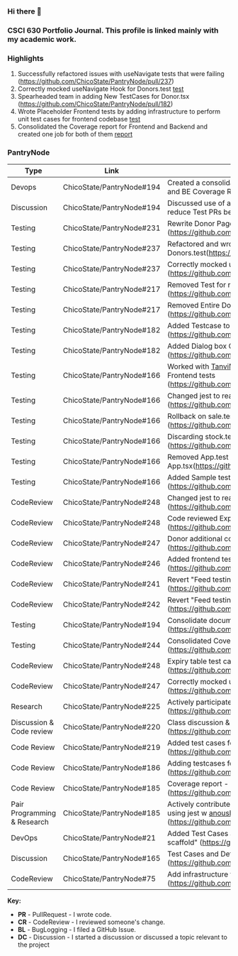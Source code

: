 ### Hi there 👋 
### CSCI 630 Portfolio Journal. This profile is linked mainly with my academic work. 
 
### Highlights

1. Successfully refactored  issues with useNavigate tests that were failing (https://github.com/ChicoState/PantryNode/pull/237)
2. Correctly mocked useNavigate Hook for Donors.test [test](https://github.com/ChicoState/PantryNode/pull/237)
3. Spearheaded team in adding New TestCases for Donor.tsx (https://github.com/ChicoState/PantryNode/pull/182)
4. Wrote Placeholder Frontend tests by adding infrastructure to perform unit test cases for frontend codebase [test](https://github.com/ChicoState/PantryNode/pull/166)
5. Consolidated the Coverage report for Frontend and Backend and created one job for both of them [report](https://github.com/ChicoState/PantryNode/pull/244)


### PantryNode

| Type       | Link                     | Notes                                      |
|------------|--------------------------|--------------------------------------------|
| Devops      | ChicoState/PantryNode#194 | Created a consolidated report using Jest to run single job for FE and BE Coverage Reports |
| Discussion  | ChicoState/PantryNode#194 | Discussed use of act to test github workflows using act to reduce Test PRs being created |
| Testing     | ChicoState/PantryNode#231 | Rewrite Donor Page Tests (https://github.com/ChicoState/PantryNode/issues/231)    | 
| Testing     | ChicoState/PantryNode#237 | Refactored and wrote code for useNavigate tests for Donors.test(https://github.com/ChicoState/PantryNode/pull/237)   | 
| Testing     | ChicoState/PantryNode#237 | Correctly mocked useNavigate Hook for Donors.test (https://github.com/ChicoState/PantryNode/pull/237)   | 
| Testing     | ChicoState/PantryNode#217 | Removed Test for refactoring (https://github.com/ChicoState/PantryNode/pull/217)    | 
| Testing     | ChicoState/PantryNode#217 | Removed Entire Donor Test to be rewritten (https://github.com/ChicoState/PantryNode/issues/217)    | 
| Testing     | ChicoState/PantryNode#182 | Added Testcase to check functioning of AddDonor bn (https://github.com/ChicoState/PantryNode/issues/182)    | 
| Testing     | ChicoState/PantryNode#182 | Added Dialog box Check for Add New Entry (https://github.com/ChicoState/PantryNode/issues/182)    | 
| Testing     | ChicoState/PantryNode#166 | Worked with [TanviMahajan11](https://github.com/TanviMahajan11) and [anoushka444](https://github.com/Anoushka444)Placeholder Frontend tests (https://github.com/ChicoState/PantryNode/issues/166)    | 
| Testing     | ChicoState/PantryNode#166 | Changed jest to react-scripts test (https://github.com/ChicoState/PantryNode/issues/166)    | 
| Testing     | ChicoState/PantryNode#166 | Rollback on sale.test +removing stock.test (axios) (https://github.com/ChicoState/PantryNode/issues/166)    | 
| Testing     | ChicoState/PantryNode#166 | Discarding stock.test.tsx to deal with axios se (https://github.com/ChicoState/PantryNode/issues/166)    | 
| Testing     | ChicoState/PantryNode#166 | Removed App.test due to evolving nature of App.tsx(https://github.com/ChicoState/PantryNode/issues/166)    | 
 | Testing     | ChicoState/PantryNode#166 | Added Sample testcases for Frontend components (https://github.com/ChicoState/PantryNode/issues/166)    | 
 | CodeReview     | ChicoState/PantryNode#248 | Changed jest to react-scripts test (https://github.com/ChicoState/PantryNode/pull/248)    | 
 | CodeReview     | ChicoState/PantryNode#248 | Code reviewed Expiry table test cases (https://github.com/ChicoState/PantryNode/pull/248)    | 
 | CodeReview     | ChicoState/PantryNode#247 | Donor additional coverage (https://github.com/ChicoState/PantryNode/pull/247)    | 
 | CodeReview     | ChicoState/PantryNode#246 | Added frontend test cases (https://github.com/ChicoState/PantryNode/pull/246)    | 
 | CodeReview     | ChicoState/PantryNode#241 | Revert "Feed testing for frontend" (https://github.com/ChicoState/PantryNode/pull/241)    | 
 | CodeReview     | ChicoState/PantryNode#242 | Revert "Feed testing for frontend" (https://github.com/ChicoState/PantryNode/pull/242)    | 
 | Testing     | ChicoState/PantryNode#194 | Consolidate documentation/reports with coverage (https://github.com/ChicoState/PantryNode/pull/194)    | 
 | Testing     | ChicoState/PantryNode#244 |  Consolidated Coverage Report for FE & BE (https://github.com/ChicoState/PantryNode/pull/244)    | 
 | CodeReview     | ChicoState/PantryNode#248 |  Expiry table test cases (https://github.com/ChicoState/PantryNode/pull/248)    | 
 | CodeReview     | ChicoState/PantryNode#247 |  Correctly mocked useNavigate Hook for Donors.test (https://github.com/ChicoState/PantryNode/pull/247)    | 
 | Research     | ChicoState/PantryNode#225 |  Actively participated in discussion (https://github.com/ChicoState/PantryNode/pull/225)    | 
 | Discussion & Code review     | ChicoState/PantryNode#220 |  Class discussion & Code review Readme Update (https://github.com/ChicoState/PantryNode/pull/220)    | 
 | Code Review     | ChicoState/PantryNode#219 |  Added test cases for frontend (https://github.com/ChicoState/PantryNode/pull/219)    | 
 | Code Review     | ChicoState/PantryNode#186 |  Adding testcases for frontend component (https://github.com/ChicoState/PantryNode/pull/186)    | 
 | Code Review     | ChicoState/PantryNode#185 |   Coverage report - FE  (https://github.com/ChicoState/PantryNode/pull/185)    | 
 | Pair Programming & Research     | ChicoState/PantryNode#185 |  Actively contributed to discussion on coverage report generation using jest w [anoushka444](https://github.com/Anoushka444) (https://github.com/ChicoState/PantryNode/pull/185)    | 
 | DevOps     | ChicoState/PantryNode#21 |  Added Test Cases and Defects sheet-Issue in "Add testing scaffold" (https://github.com/ChicoState/PantryNode/pull/21)    |
 | Discussion     | ChicoState/PantryNode#165 |  Test Cases and Defects sheet-Issue (https://github.com/ChicoState/PantryNode/pull/165)    | 
 | CodeReview     | ChicoState/PantryNode#75 |  Add infrastructure for automated testing (https://github.com/ChicoState/PantryNode/pull/75)    | 



**Key:**

- **PR** - PullRequest - I wrote code.
- **CR** - CodeReview - I reviewed someone's change.
- **BL** - BugLogging - I filed a GitHub Issue.
- **DC** - Discussion - I started a discussion or discussed a topic relevant to the project



<!--
**Anoushka444/Anoushka444** is a ✨ _special_ ✨ repository because its `README.md` (this file) appears on your GitHub profile.

Here are some ideas to get you started:

- 🔭 I’m currently working on ...
- 🌱 I’m currently learning ...
- 👯 I’m looking to collaborate on ...
- 🤔 I’m looking for help with ...
- 💬 Ask me about ...
- 📫 How to reach me: ...
- 😄 Pronouns: ...
- ⚡ Fun fact: ...
-->
